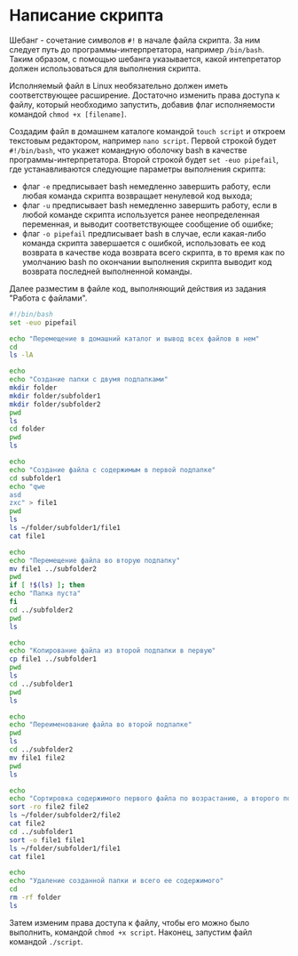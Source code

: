 # Написание скрипта
Шебанг - сочетание символов `#!` в начале файла скрипта. За ним следует путь до программы-интерпретатора, например `/bin/bash`.
Таким образом, с помощью шебанга указывается, какой интепретатор должен использоваться для выполнения скрипта.

Исполняемый файл в Linux необязательно должен иметь соответствующее расширение. Достаточно изменить права доступа к файлу,
который необходимо запустить, добавив флаг исполняемости командой `chmod +x [filename]`.

Создадим файл в домашнем каталоге командой `touch script` и откроем текстовым редактором, например `nano script`.
Первой строкой будет `#!/bin/bash`, что укажет командную оболочку bash в качестве программы-интерпретатора.
Второй строкой будет `set -euo pipefail`, где устанавливаются следующие параметры выполнения скрипта:
- флаг `-e` предписывает bash немедленно завершить работу, если любая команда скрипта возвращает ненулевой код выхода;
- флаг `-u` предписывает bash немедленно завершить работу, если в любой команде скрипта
используется ранее неопределенная переменная, и выводит соответствующее сообщение об ошибке;
- флаг `-o pipefail` предписывает bash в случае, если какая-либо команда скрипта завершается с ошибкой,
использовать ее код возврата в качестве кода возврата всего скрипта, в то время как по умолчанию
bash по окончании выполнения скрипта выводит код возврата последней выполненной команды.

Далее разместим в файле код, выполняющий действия из задания "Работа с файлами".
```bash
#!/bin/bash
set -euo pipefail

echo "Перемещение в домашний каталог и вывод всех файлов в нем"
cd
ls -lA

echo
echo "Создание папки с двумя подпапками"
mkdir folder
mkdir folder/subfolder1
mkdir folder/subfolder2
pwd
ls
cd folder
pwd
ls

echo
echo "Создание файла с содержимым в первой подпапке"
cd subfolder1
echo "qwe
asd
zxc" > file1
pwd
ls
ls ~/folder/subfolder1/file1
cat file1

echo
echo "Перемещение файла во вторую подпапку"
mv file1 ../subfolder2
pwd
if [ !$(ls) ]; then
echo "Папка пуста"
fi
cd ../subfolder2
pwd
ls

echo
echo "Копирование файла из второй подпапки в первую"
cp file1 ../subfolder1
pwd
ls
cd ../subfolder1
pwd
ls

echo
echo "Переименование файла во второй подпапке"
pwd
ls
cd ../subfolder2
mv file1 file2
pwd
ls

echo
echo "Сортировка содержимого первого файла по возрастанию, а второго по убыванию"
sort -ro file2 file2
ls ~/folder/subfolder2/file2
cat file2
cd ../subfolder1
sort -o file1 file1
ls ~/folder/subfolder1/file1
cat file1

echo
echo "Удаление созданной папки и всего ее содержимого"
cd
rm -rf folder
ls
```
Затем изменим права доступа к файлу, чтобы его можно было выполнить, командой `chmod +x script`.
Наконец, запустим файл командой `./script`.
